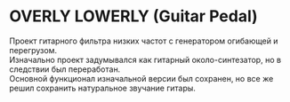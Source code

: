 # OVERLY LOWERLY (Guitar Pedal)

Проект гитарного фильтра низких частот с генератором огибающей и перегрузом. <br>
Изначально проект задумывался как гитарный около-синтезатор, но в следствии был переработан. <br>
Основной функционал изначальной версии был сохранен, но все же решил сохранить натуральное звучание гитары. <br>
